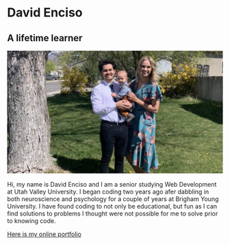 # David Enciso

## A lifetime learner

![image of david and his family](family-photo.png)

Hi, my name is David Enciso and I am a senior studying Web Development at Utah Valley University. I began coding two years ago afer dabbling in both neuroscience and psychology for a couple of years at Brigham Young University. I have found coding to not only be educational, but fun as I can find solutions to problems I thought were not possible for me to solve prior to knowing code.

[Here is my online portfolio](https://www.davidenciso.com/)